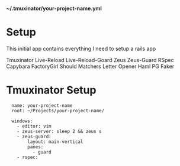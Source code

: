 #### ~/.tmuxinator/your-project-name.yml

# Setup
This initial app contains everything I need to setup a rails app

Tmuxinator
Live-Reload
Live-Reload-Goard
Zeus
Zeus-Guard
RSpec
Capybara
FactoryGirl
Should Matchers
Letter Opener
Haml
PG
Faker


# Tmuxinator Setup
```
  name: your-project-name
  root: ~/Projects/your-project-name/

  windows:
    - editor: vim
    - zeus-server: sleep 2 && zeus s
    - zeus-guard:
        layout: main-vertical
        panes:
          - guard
    - rspec:

```
